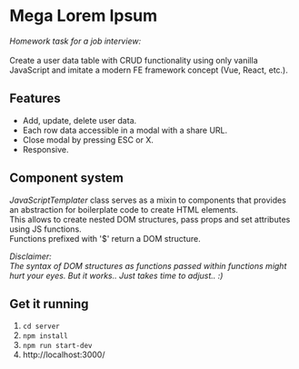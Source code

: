 # Mega Lorem Ipsum
*Homework task for a job interview:* <br>
<br>
Create a user data table with CRUD functionality using only vanilla JavaScript and imitate a modern FE framework concept (Vue, React, etc.).

## Features

- Add, update, delete user data.
- Each row data accessible in a modal with a share URL.
- Close modal by pressing ESC or X.
- Responsive.

## Component system
*JavaScriptTemplater* class serves as a mixin to components that provides an abstraction for boilerplate code to create HTML elements. <br>
This allows to create nested DOM structures, pass props and set attributes using JS functions. <br>
Functions prefixed with '$' return a DOM structure.<br>

*Disclaimer:* <br>
*The syntax of DOM structures as functions passed within functions might hurt your eyes. But it works.. Just takes time to adjust.. :)*

## Get it running

1) `cd server` <br>
2) `npm install` <br>
3) `npm run start-dev` <br>
4) http://localhost:3000/
